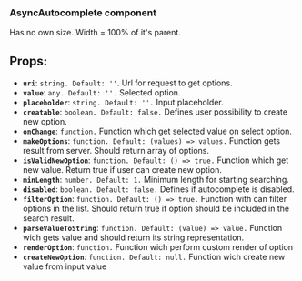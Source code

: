 ### **AsyncAutocomplete component**

Has no own size. Width = 100% of it's parent.

## Props:

- **`uri`**: `string. Default: ''`. Url for request to get options.
- **`value`**: `any. Default: ''.` Selected option.
- **`placeholder`**: `string. Default: ''.` Input placeholder.
- **`creatable`**: `boolean. Default: false.` Defines user possibility to create new option.
- **`onChange`**: `function.` Function which get selected value on select option.
- **`makeOptions`**: `function. Default: (values) => values.` Function gets result from server. Should return array of options.
- **`isValidNewOption`**: `function. Default: () => true.` Function which get new value. Return true if user can create new option.
- **`minLength`**: `number. Default: 1.` Minimum length for starting searching.
- **`disabled`**: `boolean. Default: false.` Defines if autocomplete is disabled.
- **`filterOption`**: `function. Default: () => true.` Function with can filter options in the list. Should return true if option should be included in the search result.
- **`parseValueToString`**: `function. Default: (value) => value.` Function wich gets value and should return its string representation.
- **`renderOption`**: `function.` Function wich perform custom render of option
- **`createNewOption`**: `function. Default: null.` Function wich create new value from input value
